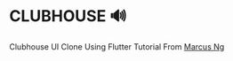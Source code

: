 # CLUBHOUSE 🔊
Clubhouse UI Clone Using Flutter
Tutorial From [Marcus Ng]('https://youtu.be/x606y4QWrxo')
